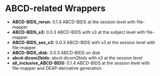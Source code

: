 # ABCD-related Wrappers

- **ABCD-BIDS_rerun:** 0.1.4 ABCD-BIDS at the session level with file-mapper
- **ABCD-BIDS_s3:** 0.0.3 ABCD-BIDS with s3 at the subject level with file-mapper
- **ABCD-BIDS_ses_s3:** 0.0.3 ABCD-BIDS with s3 at the session level with file-mapper
- **ABCD-BIDS_disk:** 0.0.3 ABCD-BIDS on disk
- **abcd-dicom2bids:** abcd-dicom2bids with s3 at the session level
- **all_inclusive_ABCD-BIDS:** 0.1.4 ABCD-BIDS at the session level with file-mapper and DEAP-derivative generation.